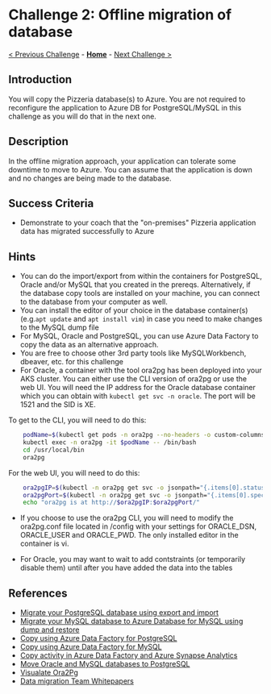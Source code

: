 # Challenge 2: Offline migration of database

[< Previous Challenge](./01-discovery.md) - **[Home](../README.md)** - [Next Challenge >](./03-offline-cutover-validation.md)

## Introduction

You will copy the Pizzeria database(s) to Azure. You are not required to reconfigure the application to Azure DB for PostgreSQL/MySQL in this challenge as you will do that in the next one. 

## Description

In the offline migration approach, your application can tolerate some downtime to move to Azure. You can assume that the application is down and no changes are being made to the database. 

## Success Criteria

* Demonstrate to your coach that the "on-premises" Pizzeria application data has migrated successfully to Azure

## Hints

* You can do the import/export from within the containers for PostgreSQL, Oracle and/or MySQL that you created in the prereqs. Alternatively, if the database copy tools are installed on your machine, you can connect to the database from your computer as well. 
* You can install the editor of your choice in the database container(s) (e.g.`apt update` and `apt install vim`) in case you need to make changes to the MySQL dump file
* For MySQL, Oracle and PostgreSQL, you can use Azure Data Factory to copy the data as an alternative approach. 
* You are free to choose other 3rd party tools like MySQLWorkbench, dbeaver, etc. for this challenge
* For Oracle, a container with the tool ora2pg has been deployed into your AKS cluster. You can either use the CLI version of ora2pg or use the web UI. You will need the IP address for the Oracle database container which you can obtain with `kubectl get svc -n oracle`. The port will be 1521 and the SID is XE.

To get to the CLI, you will need to do this: 
```bash
    podName=$(kubectl get pods -n ora2pg --no-headers -o custom-columns=":metadata.name")
    kubectl exec -n ora2pg -it $podName -- /bin/bash
    cd /usr/local/bin
    ora2pg
```

For the web UI, you will need to do this:
```bash
    ora2pgIP=$(kubectl -n ora2pg get svc -o jsonpath="{.items[0].status.loadBalancer.ingress[0].ip}")
    ora2pgPort=$(kubectl -n ora2pg get svc -o jsonpath="{.items[0].spec.ports[0].port}")     
    echo "ora2pg is at http://$ora2pgIP:$ora2pgPort/"
 ```

* If you choose to use the ora2pg CLI, you will need to modify the ora2pg.conf file located in /config with your settings for ORACLE_DSN, ORACLE_USER and ORACLE_PWD. The only installed editor in the container is vi. 

* For Oracle, you may want to wait to add contstraints (or temporarily disable them) until after you have added the data into the tables

## References
* [Migrate your PostgreSQL database using export and import](https://docs.microsoft.com/en-us/azure/postgresql/howto-migrate-using-export-and-import)
* [Migrate your MySQL database to Azure Database for MySQL using dump and restore](https://docs.microsoft.com/en-us/azure/mysql/concepts-migrate-dump-restore)
* [Copy using Azure Data Factory for PostgreSQL](https://docs.microsoft.com/en-us/azure/data-factory/connector-azure-database-for-postgresql)
* [Copy using Azure Data Factory for MySQL](https://docs.microsoft.com/en-us/azure/data-factory/connector-azure-database-for-mysql)
* [Copy activity in Azure Data Factory and Azure Synapse Analytics](https://docs.microsoft.com/en-us/azure/data-factory/copy-activity-overview)
* [Move Oracle and MySQL databases to PostgreSQL](https://ora2pg.darold.net/)
* [Visualate Ora2Pg](https://github.com/visulate/visulate-ora2pg)
* [Data migration Team Whitepapers](https://github.com/microsoft/DataMigrationTeam/tree/master/Whitepapers)


 

